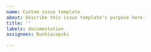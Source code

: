 ```yaml
---
name: Custom issue template
about: Describe this issue template's purpose here.
title: ''
labels: documentation
assignees: Bunhiacopxki

---
```



